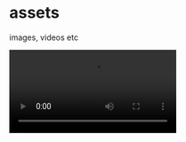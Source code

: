 # assets
images, videos etc

![](https://github.com/PythonVoiceCodingPlugin/assets/main/demo-expressions-caster-sublime.mkv)

